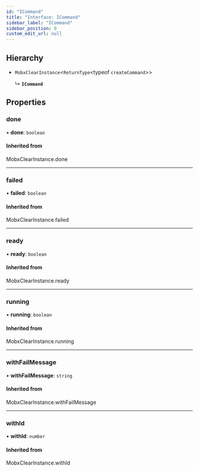 ```yaml
---
id: "ICommand"
title: "Interface: ICommand"
sidebar_label: "ICommand"
sidebar_position: 0
custom_edit_url: null
---
```


## Hierarchy

- `MobxClearInstance`<`ReturnType`<typeof `createCommand`\>\>

  ↳ **`ICommand`**

## Properties

### done

• **done**: `boolean`

#### Inherited from

MobxClearInstance.done

___

### failed

• **failed**: `boolean`

#### Inherited from

MobxClearInstance.failed

___

### ready

• **ready**: `boolean`

#### Inherited from

MobxClearInstance.ready

___

### running

• **running**: `boolean`

#### Inherited from

MobxClearInstance.running

___

### withFailMessage

• **withFailMessage**: `string`

#### Inherited from

MobxClearInstance.withFailMessage

___

### withId

• **withId**: `number`

#### Inherited from

MobxClearInstance.withId
